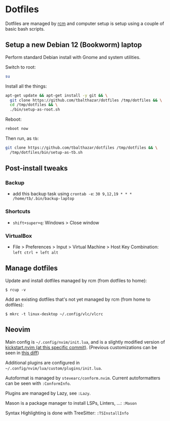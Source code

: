 # Dotfiles

Dotfiles are managed by [rcm](https://github.com/thoughtbot/rcm) and computer setup is setup using a couple of basic bash scripts.

## Setup a new Debian 12 (Bookworm) laptop

Perform standard Debian install with Gnome and system utilities.

Switch to root:
```bash
su
```

Install all the things:
```bash
apt-get update && apt-get install -y git && \
  git clone https://github.com/tbalthazar/dotfiles /tmp/dotfiles && \
  cd /tmp/dotfiles && \
  ./bin/setup-as-root.sh
```

Reboot:
```bash
reboot now
```

Then run, as `tb`:
```bash
git clone https://github.com/tbalthazar/dotfiles /tmp/dotfiles && \
  /tmp/dotfiles/bin/setup-as-tb.sh
```

## Post-install tweaks

### Backup

- add this backup task using `crontab -e`: `30 9,12,19 * * * /home/tb/.bin/backup-laptop`

### Shortcuts

- `shift+super+q`: Windows > Close window

### VirtualBox

- File > Preferences > Input > Virtual Machine > Host Key Combination: `left ctrl + left alt`

## Manage dotfiles

Update and install dotfiles managed by rcm (from dotfiles to home):

```
$ rcup -v
```

Add an existing dotfiles that's not yet managed by rcm (from home to dotfiles):

```
$ mkrc -t linux-desktop ~/.config/vlc/vlcrc
```

## Neovim

Main config is `~/.config/nvim/init.lua`, and is a slightly modified version of [kickstart.nvim (at this specific commit)](https://github.com/nvim-lua/kickstart.nvim/commit/465d6f25c23dc6be27746b758253168adf9cb5bb). (Previous customizations can be seen in [this diff](https://github.com/tbalthazar/dotfiles/compare/4e04f0c3068614c7b04ffa83163b693a0b057f29..1c1fd21))

Additional plugins are configured in `~/.config/nvim/lua/custom/plugins/init.lua`.

Autoformat is managed by `stevearc/conform.nvim`. Current autoformatters can be seen with `:ConformInfo`.

Plugins are managed by Lazy, see `:Lazy`.

Mason is a package manager to install LSPs, Linters, ...: `:Mason`

Syntax Highlighting is done with TreeSitter: `:TSInstallInfo`
